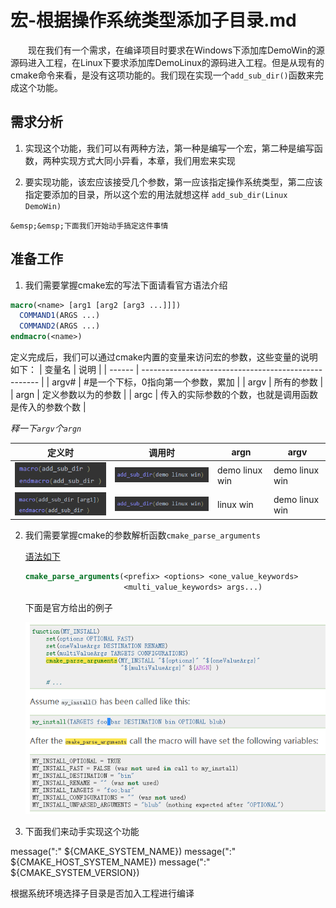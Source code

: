 

# 宏-根据操作系统类型添加子目录.md

&emsp;&emsp;现在我们有一个需求，在编译项目时要求在Windows下添加库DemoWin的源源码进入工程，在Linux下要求添加库DemoLinux的源码进入工程。但是从现有的cmake命令来看，是没有这项功能的。我们现在实现一个`add_sub_dir()`函数来完成这个功能。

## 需求分析

1. 实现这个功能，我们可以有两种方法，第一种是编写一个宏，第二种是编写函数，两种实现方式大同小异看，本章，我们用宏来实现

2. 要实现功能，该宏应该接受几个参数，第一应该指定操作系统类型，第二应该指定要添加的目录，所以这个宏的用法就想这样 `add_sub_dir(Linux DemoWin)`

   
  

`&emsp;&emsp;下面我们开始动手搞定这件事情`

## 准备工作

1. 我们需要掌握cmake宏的写法下面请看官方语法介绍
```cmake
macro(<name> [arg1 [arg2 [arg3 ...]]])
  COMMAND1(ARGS ...)
  COMMAND2(ARGS ...)
endmacro(<name>)
```
定义完成后，我们可以通过cmake内置的变量来访问宏的参数，这些变量的说明如下：
| 变量名 | 说明                                                 |
| ------ | ---------------------------------------------------- |
| argv#  | #是一个下标，0指向第一个参数，累加                   |
| argv   | 所有的参数                                           |
| argn   | 定义参数以为的参数                                   |
| argc   | 传入的实际参数的个数，也就是调用函数是传入的参数个数 |

*释一下`argv`个`argn`*

| 定义时                                                      | 调用时                                                      | argn           | argv           |
| ----------------------------------------------------------- | ----------------------------------------------------------- | -------------- | -------------- |
| ![image-20200322133056588](img/image-20200322133056588.png) | ![image-20200322133113698](img/image-20200322133113698.png) | demo linux win | demo linux win |
| ![image-20200322133131259](img/image-20200322133131259.png) | ![image-20200322133115860](img/image-20200322133115860.png) | linux win      | demo linux win |



2. 我们需要掌握cmake的参数解析函数`cmake_parse_arguments`

   [语法如下](https://cmake.org/cmake/help/v3.9/command/cmake_parse_arguments.html?highlight=cmake_parse_arguments)

   ```cmake
   cmake_parse_arguments(<prefix> <options> <one_value_keywords>
                         <multi_value_keywords> args...)
   ```

   下面是官方给出的例子

   ![image-20200322134154282](img/image-20200322134154282.png)

3. 下面我们来动手实现这个功能



message(":" ${CMAKE_SYSTEM_NAME})
message(":" ${CMAKE_HOST_SYSTEM_NAME})
message(":" ${CMAKE_SYSTEM_VERSION})


根据系统环境选择子目录是否加入工程进行编译